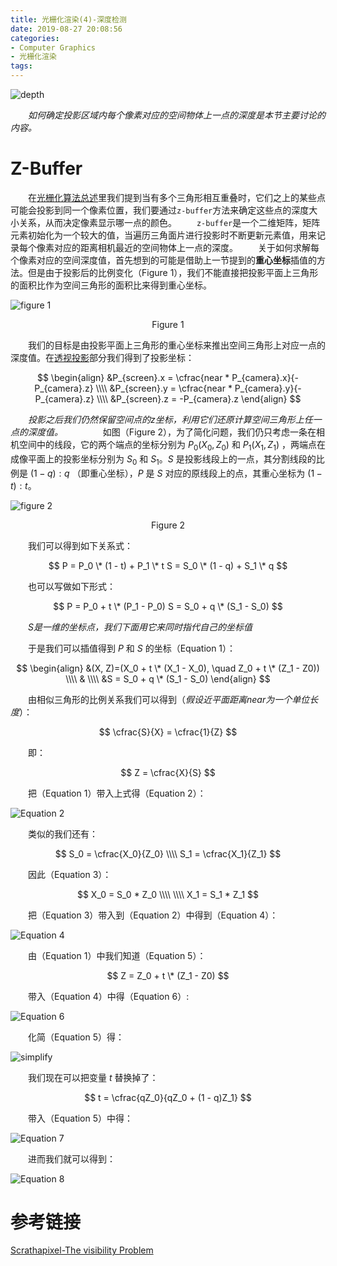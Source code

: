 ```yaml
---
title: 光栅化渲染(4)-深度检测
date: 2019-08-27 20:08:56
categories:
- Computer Graphics
- 光栅化渲染
tags:
---
```


![depth](/depth.png)

　　*如何确定投影区域内每个像素对应的空间物体上一点的深度是本节主要讨论的内容。*
<!--more-->

# Z-Buffer
　　在[光栅化算法总述](https://ain-crad.github.io/2019/08/10/%E5%85%89%E6%A0%85%E5%8C%96%E6%B8%B2%E6%9F%93-1-%E7%AE%97%E6%B3%95%E6%80%BB%E8%BF%B0/#more)里我们提到当有多个三角形相互重叠时，它们之上的某些点可能会投影到同一个像素位置，我们要通过``z-buffer``方法来确定这些点的深度大小关系，从而决定像素显示哪一点的颜色。
　　``z-buffer``是一个二维矩阵，矩阵元素初始化为一个较大的值，当遍历三角面片进行投影时不断更新元素值，用来记录每个像素对应的距离相机最近的空间物体上一点的深度。
　　关于如何求解每个像素对应的空间深度值，首先想到的可能是借助上一节提到的**重心坐标**插值的方法。但是由于投影后的比例变化（Figure 1），我们不能直接把投影平面上三角形的面积比作为空间三角形的面积比来得到重心坐标。

![figure 1](/figure1.png)
<center>Figure 1</center>

　　我们的目标是由投影平面上三角形的重心坐标来推出空间三角形上对应一点的深度值。在[透视投影](https://ain-crad.github.io/2019/08/11/%E5%85%89%E6%A0%85%E5%8C%96%E6%B8%B2%E6%9F%93-2-%E9%80%8F%E8%A7%86%E6%8A%95%E5%BD%B1/)部分我们得到了投影坐标：

$$
\begin{align}
&P_{screen}.x = \cfrac{near * P_{camera}.x}{-P_{camera}.z} \\\\
&P_{screen}.y = \cfrac{near * P_{camera}.y}{-P_{camera}.z} \\\\
&P_{screen}.z = -P_{camera}.z
\end{align}
$$

　　*投影之后我们仍然保留空间点的z坐标，利用它们还原计算空间三角形上任一点的深度值。*
　　
　　如图（Figure 2），为了简化问题，我们仍只考虑一条在相机空间中的线段，它的两个端点的坐标分别为 $P_0(X_0, Z_0)$ 和 $P_1(X_1, Z_1)$ ，两端点在成像平面上的投影坐标分别为 $S_0$ 和 $S_1$。$S$ 是投影线段上的一点，其分割线段的比例是 $(1 - q):q$ （即重心坐标），$P$ 是 $S$ 对应的原线段上的点，其重心坐标为 $(1-t):t$。

![figure 2](/figure2.png)
<center>Figure 2</center>

　　我们可以得到如下关系式：

$$
P = P_0 \* (1 - t) + P_1 \* t
S = S_0 \* (1 - q) + S_1 \* q
$$

　　也可以写做如下形式：

$$
P = P_0 + t \* (P_1 - P_0)
S = S_0 + q \* (S_1 - S_0)
$$

　　*S是一维的坐标点，我们下面用它来同时指代自己的坐标值*

　　于是我们可以插值得到 $P$ 和 $S$ 的坐标（Equation 1）：

$$
\begin{align}
&(X, Z)=(X_0 + t \* (X_1 - X_0), \quad Z_0 + t \* (Z_1 - Z0)) \\\\
& \\\\
&S = S_0 + q \* (S_1 - S_0)
\end{align}
$$

　　由相似三角形的比例关系我们可以得到（*假设近平面距离near为一个单位长度*）：

$$
\cfrac{S}{X} = \cfrac{1}{Z}
$$

　　即：

$$
Z = \cfrac{X}{S}
$$

　　把（Equation 1）带入上式得（Equation 2）：

![Equation 2](/equation2.png)

　　类似的我们还有：

$$
S_0 = \cfrac{X_0}{Z_0} \\\\
S_1 = \cfrac{X_1}{Z_1}
$$

　　因此（Equation 3）：

$$
X_0 = S_0 * Z_0 \\\\
 \\\\
X_1 = S_1 * Z_1
$$

　　把（Equation 3）带入到（Equation 2）中得到（Equation 4）：

![Equation 4](/equation4.png)

　　由（Equation 1）中我们知道（Equation 5）：

$$
Z = Z_0 + t \* (Z_1 - Z0)
$$

　　带入（Equation 4）中得（Equation 6）:

![Equation 6](/equation6.png)

　　化简（Equation 5）得：

![simplify](/simplify.png)

　　我们现在可以把变量 $t$ 替换掉了：

$$
t = \cfrac{qZ_0}{qZ_0 + (1 - q)Z_1}
$$

　　带入（Equation 5）中得：

![Equation 7](/equation7.png)

　　进而我们就可以得到：

![Equation 8](/equation8.png)

# 参考链接

[Scrathapixel-The visibility Problem](https://www.scratchapixel.com/lessons/3d-basic-rendering/rasterization-practical-implementation/visibility-problem-depth-buffer-depth-interpolation)



